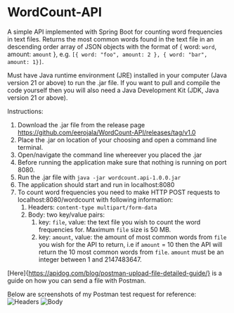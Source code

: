 # WordCount-API
A simple API implemented with Spring Boot for counting word frequencies in text files.
Returns the most common words found in the text file in an descending order array of JSON objects with the format of { word: `word`, amount: `amount` }, e.g. `[{ word: "foo", amount: 2 }, { word: "bar", amount: 1}]`.

Must have Java runtime environment (JRE) installed in your computer (Java version 21 or above) to run the .jar file. If you want to pull and compile the code yourself then you will also need a Java Development Kit (JDK, Java version 21 or above).

Instructions:
1. Download the .jar file from the release page https://github.com/eerojala/WordCount-API/releases/tag/v1.0
2. Place the .jar on location of your choosing and open a command line terminal.
3. Open/navigate the command line whereever you placed the .jar
4. Before running the application make sure that nothing is running on port 8080.
5. Run the .jar file with `java -jar wordcount.api-1.0.0.jar`
6. The application should start and run in localhost:8080
7. To count word frequencies you need to make HTTP POST requests to localhost:8080/wordcount with following information:
   1. Headers: `content-type multipart/form-data`
   2. Body: two key/value pairs:
      1. key: `file`, value: the text file you wish to count the word frequencies for. Maximum `file` size is 50 MB.
      2. key: `amount`, value: the amount of most common words from `file` you wish for the API to return, i.e if `amount` = 10 then the API will return the 10 most common words from `file`. `amount` must be an integer between 1 and 2147483647.
     
 [Here]{https://apidog.com/blog/postman-upload-file-detailed-guide/} is a guide on how you can send a file with Postman.

 Below are screenshots of my Postman test request for reference:
![Headers](https://github.com/eerojala/WordCount-API/assets/11409371/dd7a27b8-be51-4757-9de0-f4f0aed086dc)
![Body](https://github.com/eerojala/WordCount-API/assets/11409371/24a32aaa-6a71-42c5-8b01-2f0cb7fbab53)


    
    
   
